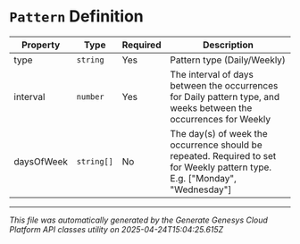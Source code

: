 # `Pattern` Definition

| Property | Type | Required | Description |
|----------|------|----------|-------------|
| type | `string` | Yes | Pattern type (Daily/Weekly) |
| interval | `number` | Yes | The interval of days between the occurrences for Daily pattern type, and weeks between the occurrences for Weekly |
| daysOfWeek | `string[]` | No | The day(s) of week the occurrence should be repeated. Required to set for Weekly pattern type. E.g. ["Monday", "Wednesday"] |

---

*This file was automatically generated by the Generate Genesys Cloud Platform API classes utility on 2025-04-24T15:04:25.615Z*
